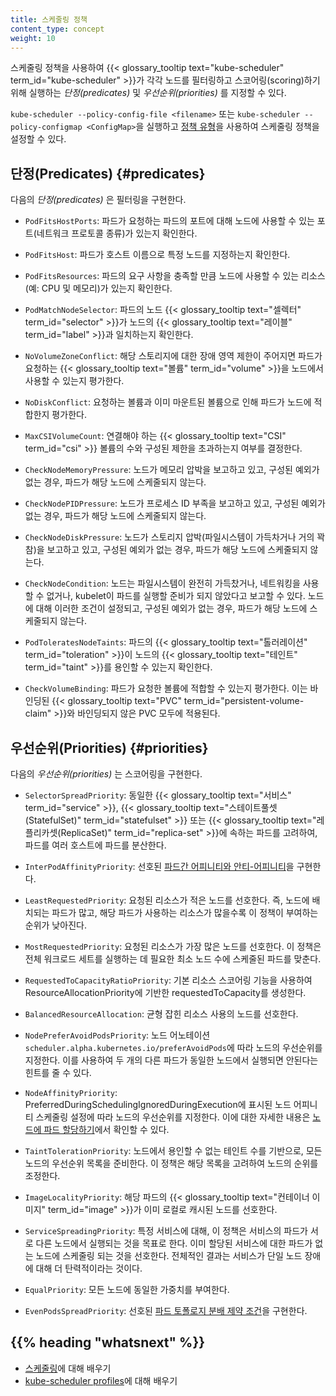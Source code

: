 ```yaml
---
title: 스케줄링 정책
content_type: concept
weight: 10
---
```


<!-- overview -->

스케줄링 정책을 사용하여 {{< glossary_tooltip text="kube-scheduler" term_id="kube-scheduler" >}}가 각각 노드를 필터링하고 스코어링(scoring)하기 위해 실행하는 *단정(predicates)* 및 *우선순위(priorities)* 를 지정할 수 있다.

`kube-scheduler --policy-config-file <filename>` 또는 `kube-scheduler --policy-configmap <ConfigMap>`을 실행하고 [정책 유형](https://pkg.go.dev/k8s.io/kube-scheduler@v0.18.0/config/v1?tab=doc#Policy)을 사용하여 스케줄링 정책을 설정할 수 있다.



<!-- body -->

## 단정(Predicates) {#predicates}

다음의 *단정(predicates)* 은 필터링을 구현한다.

- `PodFitsHostPorts`: 파드가 요청하는 파드의 포트에 대해 노드에 사용할 수 있는
  포트(네트워크 프로토콜 종류)가 있는지 확인한다.

- `PodFitsHost`: 파드가 호스트 이름으로 특정 노드를 지정하는지 확인한다.

- `PodFitsResources`: 파드의 요구 사항을 충족할 만큼 노드에 사용할 수 있는
  리소스(예: CPU 및 메모리)가 있는지 확인한다.

- `PodMatchNodeSelector`: 파드의 노드 {{< glossary_tooltip text="셀렉터" term_id="selector" >}}가
  노드의 {{< glossary_tooltip text="레이블" term_id="label" >}}과 일치하는지 확인한다.

- `NoVolumeZoneConflict`: 해당 스토리지에 대한 장애 영역 제한이 주어지면
  파드가 요청하는 {{< glossary_tooltip text="볼륨" term_id="volume" >}}을 노드에서 사용할 수 있는지
  평가한다.

- `NoDiskConflict`: 요청하는 볼륨과 이미 마운트된 볼륨으로 인해
  파드가 노드에 적합한지 평가한다.

- `MaxCSIVolumeCount`: 연결해야 하는 {{< glossary_tooltip text="CSI" term_id="csi" >}} 볼륨의 수와
  구성된 제한을 초과하는지 여부를 결정한다.

- `CheckNodeMemoryPressure`: 노드가 메모리 압박을 보고하고 있고, 구성된
  예외가 없는 경우, 파드가 해당 노드에 스케줄되지 않는다.

- `CheckNodePIDPressure`: 노드가 프로세스 ID 부족을 보고하고 있고, 구성된
  예외가 없는 경우, 파드가 해당 노드에 스케줄되지 않는다.

- `CheckNodeDiskPressure`: 노드가 스토리지 압박(파일시스템이 가득차거나
  거의 꽉 참)을 보고하고 있고, 구성된 예외가 없는 경우, 파드가 해당 노드에 스케줄되지 않는다.

- `CheckNodeCondition`: 노드는 파일시스템이 완전히 가득찼거나,
  네트워킹을 사용할 수 없거나, kubelet이 파드를 실행할 준비가 되지 않았다고 보고할 수 있다.
  노드에 대해 이러한 조건이 설정되고, 구성된 예외가 없는 경우, 파드가
  해당 노드에 스케줄되지 않는다.

- `PodToleratesNodeTaints`: 파드의 {{< glossary_tooltip text="톨러레이션" term_id="toleration" >}}이
  노드의 {{< glossary_tooltip text="테인트" term_id="taint" >}}를 용인할 수 있는지 확인한다.

- `CheckVolumeBinding`: 파드가 요청한 볼륨에 적합할 수 있는지 평가한다.
  이는 바인딩된 {{< glossary_tooltip text="PVC" term_id="persistent-volume-claim" >}}와
  바인딩되지 않은 PVC 모두에 적용된다.

## 우선순위(Priorities) {#priorities}

다음의 *우선순위(priorities)* 는 스코어링을 구현한다.

- `SelectorSpreadPriority`: 동일한 {{< glossary_tooltip text="서비스" term_id="service" >}},
  {{< glossary_tooltip text="스테이트풀셋(StatefulSet)" term_id="statefulset" >}} 또는
  {{< glossary_tooltip text="레플리카셋(ReplicaSet)" term_id="replica-set" >}}에 속하는
  파드를 고려하여, 파드를 여러 호스트에 파드를 분산한다.

- `InterPodAffinityPriority`: 선호된
  [파드간 어피니티와 안티-어피니티](/ko/docs/concepts/scheduling-eviction/assign-pod-node/#파드간-어피니티와-안티-어피니티)을 구현한다.

- `LeastRequestedPriority`: 요청된 리소스가 적은 노드를 선호한다. 즉,
  노드에 배치되는 파드가 많고, 해당 파드가 사용하는 리소스가
  많을수록 이 정책이 부여하는 순위가 낮아진다.

- `MostRequestedPriority`: 요청된 리소스가 가장 많은 노드를 선호한다.
  이 정책은 전체 워크로드 세트를 실행하는 데 필요한 최소 노드 수에 스케줄된
  파드를 맞춘다.

- `RequestedToCapacityRatioPriority`: 기본 리소스 스코어링 기능을 사용하여 ResourceAllocationPriority에 기반한 requestedToCapacity를 생성한다.

- `BalancedResourceAllocation`: 균형 잡힌 리소스 사용의 노드를 선호한다.

- `NodePreferAvoidPodsPriority`: 노드 어노테이션 `scheduler.alpha.kubernetes.io/preferAvoidPods`에 따라
  노드의 우선순위를 지정한다. 이를 사용하여 두 개의 다른 파드가
  동일한 노드에서 실행되면 안된다는 힌트를 줄 수 있다.

- `NodeAffinityPriority`: PreferredDuringSchedulingIgnoredDuringExecution에 표시된 노드 어피니티 스케줄링
  설정에 따라 노드의 우선순위를 지정한다.
  이에 대한 자세한 내용은 [노드에 파드 할당하기](/ko/docs/concepts/scheduling-eviction/assign-pod-node/)에서 확인할 수 있다.

- `TaintTolerationPriority`: 노드에서 용인할 수 없는 테인트 수를 기반으로,
  모든 노드의 우선순위 목록을 준비한다. 이 정책은 해당 목록을
  고려하여 노드의 순위를 조정한다.

- `ImageLocalityPriority`: 해당 파드의 {{< glossary_tooltip text="컨테이너 이미지" term_id="image" >}}가 이미 로컬로 캐시된 노드를 선호한다.

- `ServiceSpreadingPriority`: 특정 서비스에 대해, 이 정책은 서비스의 파드가 서로 다른 노드에서 실행되는 것을 목표로 한다. 이미 할당된 서비스에 대한 파드가 없는 노드에 스케줄링 되는 것을 선호한다. 전체적인 결과는 서비스가 단일 노드 장애에 대해 더 탄력적이라는 것이다.

- `EqualPriority`: 모든 노드에 동일한 가중치를 부여한다.

- `EvenPodsSpreadPriority`: 선호된 [파드 토폴로지 분배 제약 조건](/ko/docs/concepts/workloads/pods/pod-topology-spread-constraints/)을 구현한다.



## {{% heading "whatsnext" %}}

* [스케줄링](/ko/docs/concepts/scheduling-eviction/kube-scheduler/)에 대해 배우기
* [kube-scheduler profiles](/docs/reference/scheduling/profiles/)에 대해 배우기
